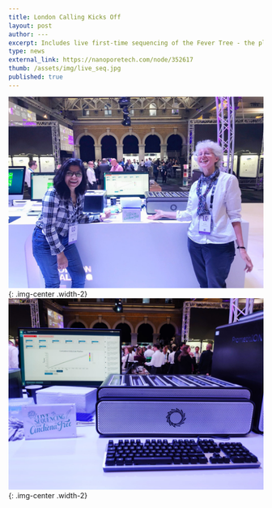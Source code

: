 ```yaml
---
title: London Calling Kicks Off
layout: post
author: ---
excerpt: Includes live first-time sequencing of the Fever Tree - the plant that some say has saved millions of lives from malaria, over hundreds of years.
type: news
external_link: https://nanoporetech.com/node/352617
thumb: /assets/img/live_seq.jpg
published: true
---
```

![](/assets/img/live_seq_1.jpg){: .img-center .width-2}
![](/assets/img/live_seq_3.jpg){: .img-center .width-2}

